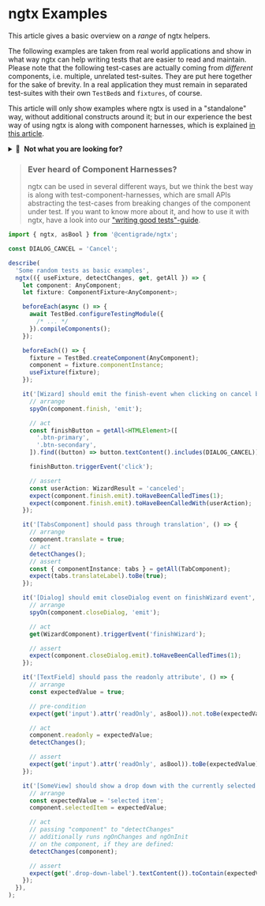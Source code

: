 # ngtx Examples

This article gives a basic overview on a _range_ of ngtx helpers.

The following examples are taken from real world applications and show in what way ngtx can help writing tests that are easier to read and maintain. Please note that the following test-cases are actually coming from _different_ components, i.e. multiple, unrelated test-suites. They are put here together for the sake of brevity. In a real application they must remain in separated test-suites with their own `TestBed`s and `fixtures`, of course.

This article will only show examples where ngtx is used in a "standalone" way, without additional constructs around it; but in our experience the best way of using ngtx is along with component harnesses, which is explained [in this article][good-tests].

<details>
  <summary>🧭 &nbsp;<b>Not what you are looking for?</b></summary>

> ### New to testing with ngtx?
>
> For those who are new to Angular application testing with ngtx, we recommend to start with the [first steps article][firststeps]. After this article you should be good to go with the examples in this article. This article primarily targets developers that already know ngtx or at least have experience with writing Angular tests.
>
> ### Want to read about the whole API?
>
> You may want to visit our [API documentation][api].
>
> ### Want to go 🏠 ?
>
> Back to [GitHub: Centigrade/ngtx][home]

---

</details>

> ### Ever heard of Component Harnesses?
>
> ngtx can be used in several different ways, but we think the best way is along with test-component-harnesses, which are small APIs abstracting the test-cases from breaking changes of the component under test. If you want to know more about it, and how to use it with ngtx, have a look into our ["writing good tests"-guide][good-tests].

```ts
import { ngtx, asBool } from '@centigrade/ngtx';

const DIALOG_CANCEL = 'Cancel';

describe(
  'Some random tests as basic examples',
  ngtx(({ useFixture, detectChanges, get, getAll }) => {
    let component: AnyComponent;
    let fixture: ComponentFixture<AnyComponent>;

    beforeEach(async () => {
      await TestBed.configureTestingModule({
        /* ... */
      }).compileComponents();
    });

    beforeEach(() => {
      fixture = TestBed.createComponent(AnyComponent);
      component = fixture.componentInstance;
      useFixture(fixture);
    });

    it('[Wizard] should emit the finish-event when clicking on cancel button', () => {
      // arrange
      spyOn(component.finish, 'emit');

      // act
      const finishButton = getAll<HTMLElement>([
        '.btn-primary',
        '.btn-secondary',
      ]).find((button) => button.textContent().includes(DIALOG_CANCEL));

      finishButton.triggerEvent('click');

      // assert
      const userAction: WizardResult = 'canceled';
      expect(component.finish.emit).toHaveBeenCalledTimes(1);
      expect(component.finish.emit).toHaveBeenCalledWith(userAction);
    });

    it('[TabsComponent] should pass through translation', () => {
      // arrange
      component.translate = true;
      // act
      detectChanges();
      // assert
      const { componentInstance: tabs } = getAll(TabComponent);
      expect(tabs.translateLabel).toBe(true);
    });

    it('[Dialog] should emit closeDialog event on finishWizard event', () => {
      // arrange
      spyOn(component.closeDialog, 'emit');

      // act
      get(WizardComponent).triggerEvent('finishWizard');

      // assert
      expect(component.closeDialog.emit).toHaveBeenCalledTimes(1);
    });

    it('[TextField] should pass the readonly attribute', () => {
      // arrange
      const expectedValue = true;

      // pre-condition
      expect(get('input').attr('readOnly', asBool)).not.toBe(expectedValue);

      // act
      component.readonly = expectedValue;
      detectChanges();

      // assert
      expect(get('input').attr('readOnly', asBool)).toBe(expectedValue);
    });

    it('[SomeView] should show a drop down with the currently selected item', () => {
      // arrange
      const expectedValue = 'selected item';
      component.selectedItem = expectedValue;

      // act
      // passing "component" to "detectChanges"
      // additionally runs ngOnChanges and ngOnInit
      // on the component, if they are defined:
      detectChanges(component);

      // assert
      expect(get('.drop-down-label').textContent()).toContain(expectedValue);
    });
  }),
);
```

[api]: ./DOCUMENTATION.md
[firststeps]: ./FIRST_STEPS.md
[good-tests]: ./GOOD_TESTS.md
[home]: ../README.md
